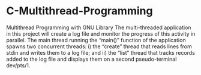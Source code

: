 # C-Multithread-Programming
Multithread Programming with GNU Library
The multi-threaded application in this project will create a log file and monitor the progress of this activity in parallel.
The main thread running the “main()” function of the application spawns two concurrent threads:
i) the “create” thread that reads lines from stdin and writes them to a log file; and
ii) the “list” thread that tracks records added to the log file and displays them on a second pseudo-terminal dev/pts/1.

